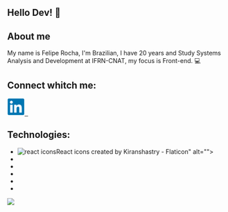 ## Hello Dev! 👋
## About me
My name is Felipe Rocha, I'm Brazilian, I have 20 years and Study Systems Analysis and Development at IFRN-CNAT, my focus is Front-end. 💻
## Connect whitch me:
<a href="https://www.linkedin.com/in/felipe-rocha-2704051b6/">    <img width="40" src="https://raw.githubusercontent.com/devicons/devicon/master/icons/linkedin/linkedin-original.svg" alt="">
</a>
<a href="https://www.instagram.com/programmingtheworld.py/"> <img width="40" src="https://th.bing.com/th/id/R1c4afc1e38fa2de56562b3582742d1bb?rik=XGf13%2bPqzH%2biWg&pid=ImgRaw" alt=""> </a>
<a href="https://www.youtube.com/channel/UCfePZXbzrkqg3xBsyDCMfzw"> <img width="40" src="https://th.bing.com/th/id/R77208524214ac2b0b957bf7afa4f7f04?rik=4Zd7%2bVoFAOwZEQ&pid=ImgRaw" alt=""> </a>

## Technologies:
<ul> <li><img width="40" src="<a href="https://www.flaticon.com/free-icons/react" title="react icons">React icons created by Kiranshastry - Flaticon</a>" alt="">  </li> <li><img width="40" src="https://3.bp.blogspot.com/-oRSUw_TmO9o/XIb61m88fcI/AAAAAAAAIq0/vnxl2zzsXEQsnHI2fH4GjKu_ZT0urRo4wCK4BGAYYCw/s1600/icon%2Bcss%2B3.png" alt=""> </li> <li><img width="40" src="https://image.flaticon.com/icons/png/512/919/919852.png" alt=""> </li> <li><img width="40" src="https://i.pinimg.com/originals/13/a8/94/13a89487b6a28c9fd6fee57cf6bc5e2c.png" alt=""></li> <li><img width="40" src="https://encrypted-tbn0.gstatic.com/images?q=tbn:ANd9GcQiXQkqjZJ6NHpMb1tr2oRYFlY1dfJsnexTAaeZaRsM13qKX_O5ZJ_qly1BKrA_r8_cxbo&usqp=CAU" alt=""> </li> <li><img width="40" src="https://img2.gratispng.com/20180810/fvl/kisspng-javascript-comment-html-logo-international-confere-amp-quot-need-page-amp-quot-5b6d61dfbbdf29.2420070415338951357695.jpg" alt=""> </li> </ul>

<img src="https://github-readme-stats.vercel.app/api?username=iampawan&&show_icons=true&title_color=ffffff&icon_color=bb2acf&text_color=daf7dc&bg_color=151515">
